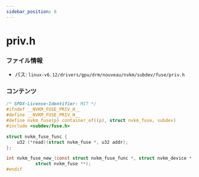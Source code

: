 ```yaml
---
sidebar_position: 6
---
```

# priv.h

### ファイル情報

- パス: `linux-v6.12/drivers/gpu/drm/nouveau/nvkm/subdev/fuse/priv.h`

### コンテンツ

```h
/* SPDX-License-Identifier: MIT */
#ifndef __NVKM_FUSE_PRIV_H__
#define __NVKM_FUSE_PRIV_H__
#define nvkm_fuse(p) container_of((p), struct nvkm_fuse, subdev)
#include <subdev/fuse.h>

struct nvkm_fuse_func {
	u32 (*read)(struct nvkm_fuse *, u32 addr);
};

int nvkm_fuse_new_(const struct nvkm_fuse_func *, struct nvkm_device *, enum nvkm_subdev_type, int,
		   struct nvkm_fuse **);
#endif

```
